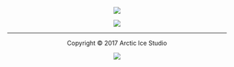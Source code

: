 <p align="center"><img src="https://cdn.jsdelivr.net/gh/arcticicestudio/icepick@develop/assets/icepick-logo-banner.svg"/></p>

<p align="center"><a href="https://github.com/arcticicestudio/icepick/blob/develop/CHANGELOG.md"><img src="https://img.shields.io/badge/Changelog----81A1C1.svg?style=flat-square"/></a></p>

---

<p align="center">Copyright &copy; 2017 Arctic Ice Studio</p>

<p align="center"><a href="http://www.apache.org/licenses/LICENSE-2.0"><img src="https://img.shields.io/badge/License-Apache_2.0-5E81AC.svg?style=flat-square"/></a></p>

